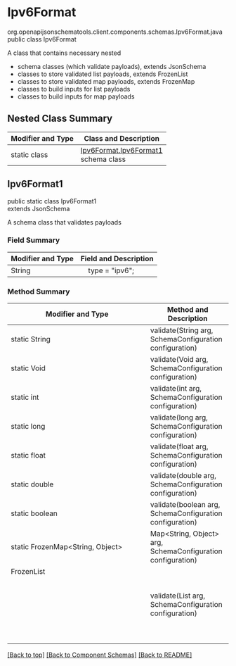# Ipv6Format
org.openapijsonschematools.client.components.schemas.Ipv6Format.java
public class Ipv6Format

A class that contains necessary nested
- schema classes (which validate payloads), extends JsonSchema
- classes to store validated list payloads, extends FrozenList
- classes to store validated map payloads, extends FrozenMap
- classes to build inputs for list payloads
- classes to build inputs for map payloads

## Nested Class Summary
| Modifier and Type | Class and Description |
| ----------------- | ---------------------- |
| static class | [Ipv6Format.Ipv6Format1](#ipv6format1)<br> schema class |

## Ipv6Format1
public static class Ipv6Format1<br>
extends JsonSchema

A schema class that validates payloads

### Field Summary
| Modifier and Type | Field and Description |
| ----------------- | ---------------------- |
| String | &nbsp;&nbsp;&nbsp;&nbsp;type = "ipv6";<br> |

### Method Summary
| Modifier and Type | Method and Description |
| ----------------- | ---------------------- |
| static String | validate(String arg, SchemaConfiguration configuration) |
| static Void | validate(Void arg, SchemaConfiguration configuration) |
| static int | validate(int arg, SchemaConfiguration configuration) |
| static long | validate(long arg, SchemaConfiguration configuration) |
| static float | validate(float arg, SchemaConfiguration configuration) |
| static double | validate(double arg, SchemaConfiguration configuration) |
| static boolean | validate(boolean arg, SchemaConfiguration configuration) |
| static FrozenMap<String, Object> | Map<String, Object> arg, SchemaConfiguration configuration) |
| FrozenList<Object> | validate(List<Object> arg, SchemaConfiguration configuration) |

[[Back to top]](#top) [[Back to Component Schemas]](../../../README.md#Component-Schemas) [[Back to README]](../../../README.md)

